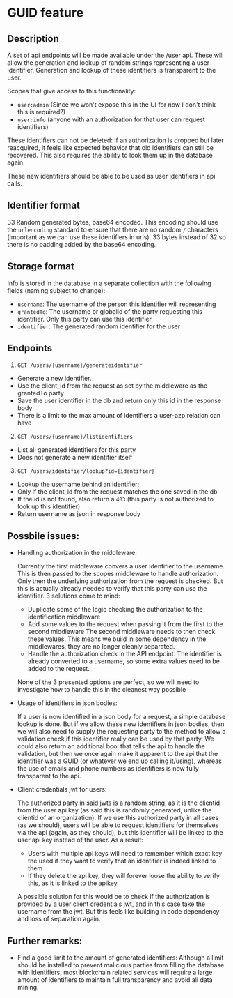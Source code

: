 # GUID feature

## Description

A set of api endpoints will be made available under the /user api. These will allow
the generation and lookup of random strings representing a user identifier. Generation and
lookup of these identifiers is transparent to the user.

Scopes that give access to this functionality:

  - `user:admin` (Since we won't expose this in the UI for now I don't think this is required?)
  - `user:info` (anyone with an authorization for that user can request identifiers)

These identifiers can not be deleted: if an authorization is dropped but later reacquired,
it feels like expected behavior that old identifiers can still be recovered. This also
requires the ability to look them up in the database again.

These new identifiers should be able to be used as user identifiers in api calls.

## Identifier format

33 Random generated bytes, base64 encoded. This encoding should use the `urlencoding`
standard to ensure that there are no random `/` characters (important as we can use
these identifiers in urls). 33 bytes instead of 32 so there is no padding added by the
base64 encoding.

## Storage format

Info is stored in the database in a separate collection with the following fields
(naming subject to change):

  - `username`: The username of the person this identifier will representing
  - `grantedTo`: The username or globalid of the party requesting this identifier.
    Only this party can use this identifier.
  - `identifier`: The generated random identifier for the user

## Endpoints

1. `GET /users/{username}/generateidentifier`
  - Generate a new identifier.
  - Use the client_id from the request as set by the middleware as the grantedTo party
  - Save the user identifier in the db and return only this id in the response body
  - There is a limit to the max amount of identifiers a user-azp relation can have

2. `GET /users/{username}/listidentifiers`
  - List all generated identifiers for this party
  - Does not generate a new identifier itself

3. `GET /users/identifier/lookup?id={identifier}`
  - Lookup the username behind an identifier;
  - Only if the client_id from the request matches the one saved in the db
  - If the id is not found, also return a `403` (this party is not authorized to look up this identifier)
  - Return username as json in response body

## Possbile issues:

- Handling authorization in the middleware:

  Currently the first middleware convers a user identifier to the username. This is then
  passed to the scopes middleware to handle authorization. Only then the underlying authorization
  from the request is checked. But this is actually already needed to verify that this
  party can use the identifier. 3 solutions come to mind:

  - Duplicate some of the logic checking the authorization to the identification middleware
  - Add some values to the request when passing it from the first to the second middleware
    The second middleware needs to then check these values. This means we build in some dependency
    in the middlewares, they are no longer cleanly separated.
  - Handle the authorization check in the API endpoint. The identifier is already
    converted to a username, so some extra values need to be added to the request.

  None of the 3 presented options are perfect, so we will need to investigate how
  to handle this in the cleanest way possible

- Usage of identifiers in json bodies:

  If a user is now identified in a json body for a request, a simple database lookup
  is done. But if we allow these new identifiers in json bodies, then we will also need
  to supply the requesting party to the method to allow a validation check if this identifier
  really can be used by that party. We could also return an additional bool that tells the api
  to handle the validation, but then we once again make it apparent to the api that the
  identifier was a GUID (or whatever we end up calling it/using), whereas the use of
  emails and phone numbers as identifiers is now fully transparent to the api.

- Client credentials jwt for users:

  The authorized party in said jwts is a random string, as it is the clientid from the
  user api key (as said this is randomly generated, unlike the clientid of an organization).
  If we use this authorized party in all cases (as we should), users will be able to
  request identifiers for themselves via the api (again, as they should), but this
  identifier will be linked to the user api key instead of the user. As a result:

  - Users with multiple api keys will need to remember which exact key the used
    if they want to verify that an identifier is indeed linked to them
  - If they delete the api key, they will forever loose the ability to verify this,
    as it is linked to the apikey.

  A possible solution for this would be to check if the authorization is provided by a
  user client credentials jwt, and in this case take the username from the jwt. But this
  feels like building in code dependency and loss of separation again.

## Further remarks:

- Find a good limit to the amount of generated identifiers:
  Although a limit should be installed to prevent malicious parties from filling the
  database with identifiers, most blockchain related services will require a large amount
  of identifiers to maintain full transparency and avoid all data mining.

